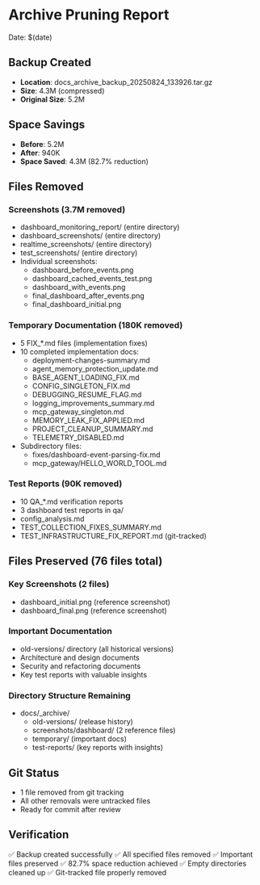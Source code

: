 # Archive Pruning Report
Date: $(date)

## Backup Created
- **Location**: docs_archive_backup_20250824_133926.tar.gz
- **Size**: 4.3M (compressed)
- **Original Size**: 5.2M

## Space Savings
- **Before**: 5.2M
- **After**: 940K
- **Space Saved**: 4.3M (82.7% reduction)

## Files Removed

### Screenshots (3.7M removed)
- dashboard_monitoring_report/ (entire directory)
- dashboard_screenshots/ (entire directory)  
- realtime_screenshots/ (entire directory)
- test_screenshots/ (entire directory)
- Individual screenshots:
  - dashboard_before_events.png
  - dashboard_cached_events_test.png
  - dashboard_with_events.png
  - final_dashboard_after_events.png
  - final_dashboard_initial.png

### Temporary Documentation (180K removed)
- 5 FIX_*.md files (implementation fixes)
- 10 completed implementation docs:
  - deployment-changes-summary.md
  - agent_memory_protection_update.md
  - BASE_AGENT_LOADING_FIX.md
  - CONFIG_SINGLETON_FIX.md
  - DEBUGGING_RESUME_FLAG.md
  - logging_improvements_summary.md
  - mcp_gateway_singleton.md
  - MEMORY_LEAK_FIX_APPLIED.md
  - PROJECT_CLEANUP_SUMMARY.md
  - TELEMETRY_DISABLED.md
- Subdirectory files:
  - fixes/dashboard-event-parsing-fix.md
  - mcp_gateway/HELLO_WORLD_TOOL.md

### Test Reports (90K removed)
- 10 QA_*.md verification reports
- 3 dashboard test reports in qa/
- config_analysis.md
- TEST_COLLECTION_FIXES_SUMMARY.md
- TEST_INFRASTRUCTURE_FIX_REPORT.md (git-tracked)

## Files Preserved (76 files total)

### Key Screenshots (2 files)
- dashboard_initial.png (reference screenshot)
- dashboard_final.png (reference screenshot)

### Important Documentation
- old-versions/ directory (all historical versions)
- Architecture and design documents
- Security and refactoring documents
- Key test reports with valuable insights

### Directory Structure Remaining
- docs/_archive/
  - old-versions/ (release history)
  - screenshots/dashboard/ (2 reference files)
  - temporary/ (important docs)
  - test-reports/ (key reports with insights)

## Git Status
- 1 file removed from git tracking
- All other removals were untracked files
- Ready for commit after review

## Verification
✅ Backup created successfully
✅ All specified files removed
✅ Important files preserved
✅ 82.7% space reduction achieved
✅ Empty directories cleaned up
✅ Git-tracked file properly removed
